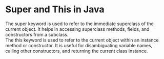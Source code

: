 # Super and This in Java

The super keyword is used to refer to the immediate superclass of the current object. It helps in accessing superclass methods, fields, and constructors from a subclass.
<br>
The this keyword is used to refer to the current object within an instance method or constructor. It is useful for disambiguating variable names, calling other constructors, and returning the current class instance.